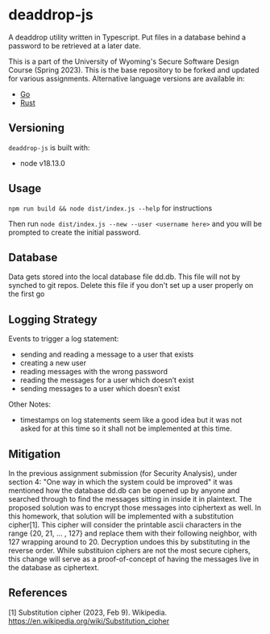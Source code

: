#  deaddrop-js

A deaddrop utility written in Typescript. Put files in a database behind a password to be retrieved at a later date.

This is a part of the University of Wyoming's Secure Software Design Course (Spring 2023). This is the base repository to be forked and updated for various assignments. Alternative language versions are available in:
- [Go](https://github.com/andey-robins/deaddrop-go)
- [Rust](https://github.com/andey-robins/deaddrop-rs)

## Versioning

`deaddrop-js` is built with:
- node v18.13.0

## Usage

`npm run build && node dist/index.js --help` for instructions

Then run `node dist/index.js --new --user <username here>` and you will be prompted to create the initial password.

## Database

Data gets stored into the local database file dd.db. This file will not by synched to git repos. Delete this file if you don't set up a user properly on the first go

## Logging Strategy

Events to trigger a log statement:
- sending and reading a message to a user that exists
- creating a new user
- reading messages with the wrong password
- reading the messages for a user which doesn’t exist
- sending messages to a user which doesn’t exist

Other Notes:
- timestamps on log statements seem like a good idea but it was not asked for at this time so it shall not be implemented
at this time.

## Mitigation

In the previous assignment submission (for Security Analysis), under section 4: "One way in which the system could
be improved" it was
mentioned how the database dd.db can be opened up by anyone and searched through to find the messages sitting in inside it in
plaintext. The proposed solution was to encrypt those messages into ciphertext as well. In this homework, that solution will
be implemented with a substitution cipher[1]. This cipher will consider the printable ascii characters in the range
{20, 21, ... , 127} and replace them with their following neighbor, with 127 wrapping around to 20. Decryption undoes this by
substituting in the reverse order. While substituion ciphers are not the most secure ciphers, this change will serve as a
proof-of-concept of having the messages live in the database as ciphertext.

## References

[1] Substitution cipher (2023, Feb 9). Wikipedia. https://en.wikipedia.org/wiki/Substitution_cipher
